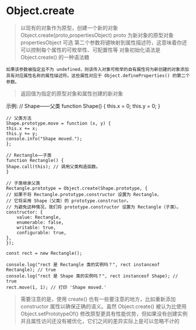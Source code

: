 # Object.create

> 以现有的对象作为原型，创建一个新的对象
> Object.create(proto,propertiesObject)
> proto 为新对象的原型对象
> propertiesObject 可选
> 第二个参数将键映射到属性描述符，这意味着你还可以控制每个属性的可枚举性、可配置性等
> 对象初始化语法是 Object.create() 的一种语法糖

    如果该参数被指定且不为 undefined，则该传入对象可枚举的自有属性将为新创建的对象添加具有对应属性名称的属性描述符。这些属性对应于 Object.defineProperties() 的第二个参数。

> 返回值为指定的原型对象和属性创建的新对象

示例:
// Shape——父类
function Shape() {
this.x = 0;
this.y = 0;
}

    // 父类方法
    Shape.prototype.move = function (x, y) {
    this.x += x;
    this.y += y;
    console.info("Shape moved.");
    };

    // Rectangle——子类
    function Rectangle() {
    Shape.call(this); // 调用父类构造函数。
    }

    // 子类继承父类
    Rectangle.prototype = Object.create(Shape.prototype, {
    // 如果不将 Rectangle.prototype.constructor 设置为 Rectangle，
    // 它将采用 Shape（父类）的 prototype.constructor。
    // 为避免这种情况，我们将 prototype.constructor 设置为 Rectangle（子类）。
    constructor: {
        value: Rectangle,
        enumerable: false,
        writable: true,
        configurable: true,
    },
    });

    const rect = new Rectangle();

    console.log("rect 是 Rectangle 类的实例吗？", rect instanceof Rectangle); // true
    console.log("rect 是 Shape 类的实例吗？", rect instanceof Shape); // true
    rect.move(1, 1); // 打印 'Shape moved.'

> 需要注意的是，使用 create() 也有一些要注意的地方，比如重新添加 constructor 属性以确保正确的语义。虽然 Object.create() 被认为比使用 Object.setPrototypeOf() 修改原型更具有性能优势，但如果没有创建实例并且属性访问还没有被优化，它们之间的差异实际上是可以忽略不计的
